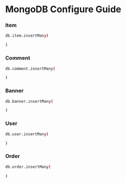 # MongoDB Configure Guide

### Item

```bash
db.item.insertMany(

)
```

### Comment

```bash
db.comment.insertMany(

)
```

### Banner

```bash
db.banner.insertMany(

)
```

### User

```bash
db.user.insertMany(

)
```

### Order

```bash
db.order.insertMany(

)
```